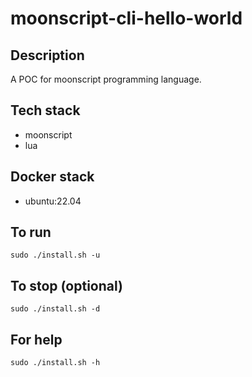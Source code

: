 # moonscript-cli-hello-world

## Description
A POC for moonscript programming language.

## Tech stack
- moonscript
- lua

## Docker stack
- ubuntu:22.04

## To run
`sudo ./install.sh -u`

## To stop (optional)
`sudo ./install.sh -d`

## For help
`sudo ./install.sh -h`
